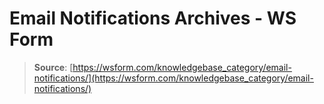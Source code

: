 # Email Notifications Archives - WS Form

> **Source**: [https://wsform.com/knowledgebase_category/email-notifications/](https://wsform.com/knowledgebase_category/email-notifications/)
